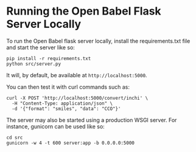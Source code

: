 Running the Open Babel Flask Server Locally
===========================================

To run the Open Babel flask server locally, install the
requirements.txt file and start the server like so:
```
pip install -r requirements.txt
python src/server.py
```

It will, by default, be available at `http://localhost:5000`.

You can then test it with curl commands such as:
```
curl -X POST 'http://localhost:5000/convert/inchi' \
  -H "Content-Type: application/json" \
  -d '{"format": "smiles", "data": "CCO"}'
```

The server may also be started using a production WSGI server. For
instance, gunicorn can be used like so:
```
cd src
gunicorn -w 4 -t 600 server:app -b 0.0.0.0:5000
```
